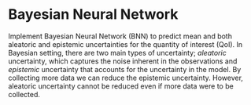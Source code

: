 # Bayesian Neural Network
Implement Bayesian Neural Network (BNN) to predict mean and both aleatoric and epistemic uncertainties for the quantity of interest (QoI). In Bayesian setting, there are two main types of uncertainty; *aleatoric* uncertainty, which captures the noise inherent in the observations and *epistemic* uncertainty that accounts for the uncertainty in the model. By collecting more data we can reduce the epistemic uncertainty. However, aleatoric uncertainty cannot be reduced even if more data were to be collected.
